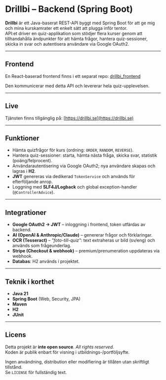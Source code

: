 # Drillbi – Backend (Spring Boot)

**Drillbi** är ett Java-baserat REST-API byggt med Spring Boot för att ge mig och mina kurskamrater ett enkelt sätt att plugga inför tentor.  
API:et driver en quiz-applikation som stödjer flera kurser genom att tillhandahålla ändpunkter för att hämta frågor, hantera quiz-sessioner, skicka in svar och autentisera användare via Google OAuth2.

---

## Frontend

En React-baserad frontend finns i ett separat repo: [drillbi_frontend](https://github.com/david-andreasson/drillbi_frontend)  

Den kommunicerar med detta API och levererar hela quiz-upplevelsen.

---

## Live

Tjänsten finns tillgänglig på: [https://drillbi.se](https://drillbi.se)

---

## Funktioner

- Hämta quizfrågor för kurs (ordning: `ORDER`, `RANDOM`, `REVERSE`).  
- Hantera quiz-sessioner: starta, hämta nästa fråga, skicka svar, statistik (poäng/felprocent).  
- Användarautentisering via Google OAuth2; nya användare skapas och lagras i **H2**.  
- **JWT** genereras via dedikerad `TokenService` och används för efterföljande anrop.  
- Loggning med **SLF4J/Logback** och global exception-handler (`@ControllerAdvice`).  

---

## Integrationer

- **Google OAuth2 → JWT** – inloggning i frontend, token utfärdas av backend.  
- **AI (OpenAI & Anthropic/Claude)** – genererar frågor och förklaringar.  
- **OCR (Tesseract)** – *"foto-till-quiz"*: text extraheras ur bild (sv/eng) och används som frågeunderlag.  
- **Stripe (Checkout & webhook)** – premium/prenumeration uppdateras via webhook.  
- **Databas**: H2 används i projektet.  

---

## Teknik i korthet

- **Java 21**  
- **Spring Boot** (Web, Security, JPA)  
- **Maven**  
- **H2**  
- **JUnit**  

---

## Licens

Detta projekt är **inte open source**. *All rights reserved.*  
Koden är publik enbart för visning i utbildnings-/portföljsyfte.  

Ingen användning, distribution eller modifiering är tillåten utan skriftligt tillstånd.  
Se `LICENSE` för fullständig text.
